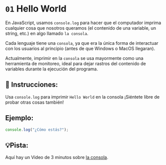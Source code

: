 # `01` Hello World
En JavaScript, usamos `console.log` para hacer que el computador imprima cualquier cosa que nosotros queramos (el contenido de una variable, un string, etc.) en algo llamado `la consola`.

Cada lenguaje tiene una `consola`, ya que era la única forma de interactuar con los usuarios al principio (antes de que Windows o MacOS llegaran).

Actualmente, imprimir en la `consola` se usa mayormente como una herramienta de monitoreo, ideal para dejar rastros del contenido de variables durante la ejecución del programa.

## 📝 Instrucciones:
Usa ```console.log``` para imprimir `Hello World` en la consola ¡Siéntete libre de probar otras cosas también!
## Ejemplo:
```Javascript
console.log("¿Cómo estás?");
```
## 💡Pista:
Aquí hay un Video de 3 minutos sobre [la consola](https://www.youtube.com/watch?v=1RlkftxAo-M).